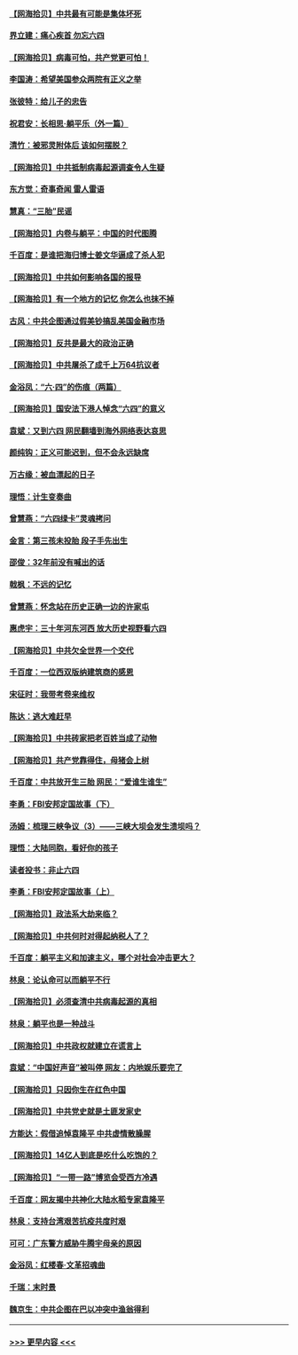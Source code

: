 #### [【网海拾贝】中共最有可能是集体坏死](../pages/nsc993/n13023101.md?t=06152101) 
#### [界立建：痛心疾首 勿忘六四](../pages/nsc993/n13022339.md?t=06152101) 
#### [【网海拾贝】病毒可怕，共产党更可怕！](../pages/nsc993/n13020728.md?t=06152101) 
#### [李国涛：希望美国参众两院有正义之举](../pages/nsc993/n13020674.md?t=06152101) 
#### [张彼特：给儿子的忠告](../pages/nsc993/n13018934.md?t=06152101) 
#### [祝君安：长相思‧躺平乐（外一篇）](../pages/nsc993/n13018923.md?t=06152101) 
#### [清竹：被邪灵附体后 该如何摆脱？](../pages/nsc993/n13018877.md?t=06152101) 
#### [【网海拾贝】中共抵制病毒起源调查令人生疑](../pages/nsc993/n13017785.md?t=06152101) 
#### [东方觉：奇事奇闻 雷人雷语](../pages/nsc993/n13017577.md?t=06152101) 
#### [慧真：“三胎”民谣](../pages/nsc993/n13017394.md?t=06152101) 
#### [【网海拾贝】内卷与躺平：中国的时代图腾](../pages/nsc993/n13016128.md?t=06152101) 
#### [千百度：是谁把海归博士姜文华逼成了杀人犯](../pages/nsc993/n13015218.md?t=06152101) 
#### [【网海拾贝】中共如何影响各国的报导](../pages/nsc993/n13012599.md?t=06152101) 
#### [【网海拾贝】有一个地方的记忆 你怎么也抹不掉](../pages/nsc993/n13009802.md?t=06152101) 
#### [古风：中共企图通过假美钞搞乱美国金融市场](../pages/nsc993/n13009626.md?t=06152101) 
#### [【网海拾贝】反共是最大的政治正确](../pages/nsc993/n13007051.md?t=06152101) 
#### [【网海拾贝】中共屠杀了成千上万64抗议者](../pages/nsc993/n13002713.md?t=06152101) 
#### [金浴凤：“六·四”的伤痕（两篇）](../pages/nsc993/n13001719.md?t=06152101) 
#### [【网海拾贝】国安法下港人悼念“六四”的意义](../pages/nsc993/n13001039.md?t=06152101) 
#### [袁斌：又到六四 网民翻墙到海外网络表达哀思](../pages/nsc993/n13000995.md?t=06152101) 
#### [颜纯钩：正义可能迟到，但不会永远缺席](../pages/nsc993/n13000920.md?t=06152101) 
#### [万古缘：被血漂起的日子](../pages/nsc993/n13000914.md?t=06152101) 
#### [理悟：计生变奏曲](../pages/nsc993/n13000414.md?t=06152101) 
#### [曾慧燕：“六四绿卡”灵魂拷问](../pages/nsc993/n13000277.md?t=06152101) 
#### [金言：第三孩未投胎 段子手先出生](../pages/nsc993/n13000215.md?t=06152101) 
#### [邵俊：32年前没有喊出的话](../pages/nsc993/n13000181.md?t=06152101) 
#### [戟枫：不远的记忆](../pages/nsc993/n13000121.md?t=06152101) 
#### [曾慧燕：怀念站在历史正确一边的许家屯](../pages/nsc993/n13000073.md?t=06152101) 
#### [惠虎宇：三十年河东河西 放大历史视野看六四](../pages/nsc993/n13000018.md?t=06152101) 
#### [【网海拾贝】中共欠全世界一个交代](../pages/nsc993/n12998706.md?t=06152101) 
#### [千百度：一位西双版纳建筑商的感恩](../pages/nsc993/n12998487.md?t=06152101) 
#### [宋征时：我带考卷来维权](../pages/nsc993/n12994088.md?t=06152101) 
#### [陈达：逃大难赶早](../pages/nsc993/n12993569.md?t=06152101) 
#### [【网海拾贝】中共砖家把老百姓当成了动物](../pages/nsc993/n12993483.md?t=06152101) 
#### [【网海拾贝】共产党靠得住，母猪会上树](../pages/nsc993/n12990730.md?t=06152101) 
#### [千百度：中共放开生三胎 网民：“爱谁生谁生”](../pages/nsc993/n12990644.md?t=06152101) 
#### [李勇：FBI安邦定国故事（下）](../pages/nsc993/n12987854.md?t=06152101) 
#### [汤姆：梳理三峡争议（3）——三峡大坝会发生溃坝吗？](../pages/nsc993/n12989806.md?t=06152101) 
#### [理悟：大陆同胞，看好你的孩子](../pages/nsc993/n12989778.md?t=06152101) 
#### [读者投书：非止六四](../pages/nsc993/n12989673.md?t=06152101) 
#### [李勇：FBI安邦定国故事（上）](../pages/nsc993/n12987749.md?t=06152101) 
#### [【网海拾贝】政法系大劫来临？](../pages/nsc993/n12987596.md?t=06152101) 
#### [【网海拾贝】中共何时对得起纳税人了？](../pages/nsc993/n12985578.md?t=06152101) 
#### [千百度：躺平主义和加速主义，哪个对社会冲击更大？](../pages/nsc993/n12985512.md?t=06152101) 
#### [林泉：论认命可以而躺平不行](../pages/nsc993/n12985505.md?t=06152101) 
#### [【网海拾贝】必须查清中共病毒起源的真相](../pages/nsc993/n12984276.md?t=06152101) 
#### [林泉：躺平也是一种战斗](../pages/nsc993/n12984194.md?t=06152101) 
#### [【网海拾贝】中共政权就建立在谎言上](../pages/nsc993/n12981880.md?t=06152101) 
#### [袁斌：“中国好声音”被叫停 网友：内地娱乐要完了](../pages/nsc993/n12981826.md?t=06152101) 
#### [【网海拾贝】只因你生在红色中国](../pages/nsc993/n12979096.md?t=06152101) 
#### [【网海拾贝】中共党史就是土匪发家史](../pages/nsc993/n12976478.md?t=06152101) 
#### [方能达：假借追悼袁隆平 中共虚情散臊腥](../pages/nsc993/n12976396.md?t=06152101) 
#### [【网海拾贝】14亿人到底是吃什么吃饱的？](../pages/nsc993/n12974125.md?t=06152101) 
#### [【网海拾贝】“一带一路”博览会受西方冷遇](../pages/nsc993/n12971787.md?t=06152101) 
#### [千百度：网友揭中共神化大陆水稻专家袁隆平](../pages/nsc993/n12971733.md?t=06152101) 
#### [林泉：支持台湾艰苦抗疫共度时艰](../pages/nsc993/n12971350.md?t=06152101) 
#### [可可：广东警方威胁牛腾宇母亲的原因](../pages/nsc993/n12971100.md?t=06152101) 
#### [金浴凤：红楼春·文革招魂曲](../pages/nsc993/n12970354.md?t=06152101) 
#### [千瑞：末时景](../pages/nsc993/n12970337.md?t=06152101) 
#### [魏京生：中共企图在巴以冲突中渔翁得利](../pages/nsc993/n12970286.md?t=06152101) 

----
#### [ >>> 更早内容 <<< ](../indexes/nsc993-earlier.md)
